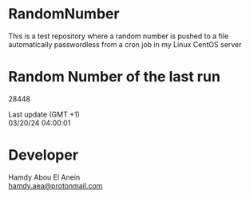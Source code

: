 # RandomNumber    
This is a test repository where a random number is pushed to a file automatically passwordless from a cron job in my Linux CentOS server    
# Random Number of the last run   
28448
      
Last update (GMT +1)    
03/20/24 04:00:01
# Developer    
Hamdy Abou El Anein   
hamdy.aea@protonmail.com
